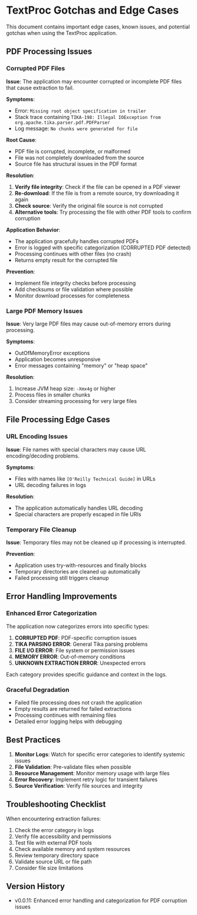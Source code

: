 # TextProc Gotchas and Edge Cases

This document contains important edge cases, known issues, and potential gotchas when using the TextProc application.

## PDF Processing Issues

### Corrupted PDF Files

**Issue**: The application may encounter corrupted or incomplete PDF files that cause extraction to fail.

**Symptoms**:
- Error: `Missing root object specification in trailer`
- Stack trace containing `TIKA-198: Illegal IOException from org.apache.tika.parser.pdf.PDFParser`
- Log message: `No chunks were generated for file`

**Root Cause**: 
- PDF file is corrupted, incomplete, or malformed
- File was not completely downloaded from the source
- Source file has structural issues in the PDF format

**Resolution**:
1. **Verify file integrity**: Check if the file can be opened in a PDF viewer
2. **Re-download**: If the file is from a remote source, try downloading it again
3. **Check source**: Verify the original file source is not corrupted
4. **Alternative tools**: Try processing the file with other PDF tools to confirm corruption

**Application Behavior**:
- The application gracefully handles corrupted PDFs
- Error is logged with specific categorization (CORRUPTED PDF detected)
- Processing continues with other files (no crash)
- Returns empty result for the corrupted file

**Prevention**:
- Implement file integrity checks before processing
- Add checksums or file validation where possible
- Monitor download processes for completeness

### Large PDF Memory Issues

**Issue**: Very large PDF files may cause out-of-memory errors during processing.

**Symptoms**:
- OutOfMemoryError exceptions
- Application becomes unresponsive
- Error messages containing "memory" or "heap space"

**Resolution**:
1. Increase JVM heap size: `-Xmx4g` or higher
2. Process files in smaller chunks
3. Consider streaming processing for very large files

## File Processing Edge Cases

### URL Encoding Issues

**Issue**: File names with special characters may cause URL encoding/decoding problems.

**Symptoms**:
- Files with names like `[O'Reilly Technical Guide]` in URLs
- URL decoding failures in logs

**Resolution**:
- The application automatically handles URL decoding
- Special characters are properly escaped in file URIs

### Temporary File Cleanup

**Issue**: Temporary files may not be cleaned up if processing is interrupted.

**Prevention**:
- Application uses try-with-resources and finally blocks
- Temporary directories are cleaned up automatically
- Failed processing still triggers cleanup

## Error Handling Improvements

### Enhanced Error Categorization

The application now categorizes errors into specific types:

1. **CORRUPTED PDF**: PDF-specific corruption issues
2. **TIKA PARSING ERROR**: General Tika parsing problems
3. **FILE I/O ERROR**: File system or permission issues
4. **MEMORY ERROR**: Out-of-memory conditions
5. **UNKNOWN EXTRACTION ERROR**: Unexpected errors

Each category provides specific guidance and context in the logs.

### Graceful Degradation

- Failed file processing does not crash the application
- Empty results are returned for failed extractions
- Processing continues with remaining files
- Detailed error logging helps with debugging

## Best Practices

1. **Monitor Logs**: Watch for specific error categories to identify systemic issues
2. **File Validation**: Pre-validate files when possible
3. **Resource Management**: Monitor memory usage with large files
4. **Error Recovery**: Implement retry logic for transient failures
5. **Source Verification**: Verify file sources and integrity

## Troubleshooting Checklist

When encountering extraction failures:

1. Check the error category in logs
2. Verify file accessibility and permissions
3. Test file with external PDF tools
4. Check available memory and system resources
5. Review temporary directory space
6. Validate source URL or file path
7. Consider file size limitations

## Version History

- v0.0.11: Enhanced error handling and categorization for PDF corruption issues 